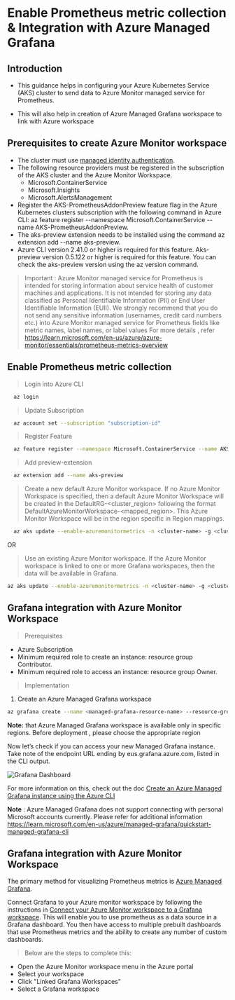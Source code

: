 # Enable Prometheus metric collection & Integration with Azure Managed Grafana

## Introduction

- This guidance helps in configuring your Azure Kubernetes Service (AKS) cluster to send data to Azure Monitor managed service for Prometheus. 

- This will also help in creation of Azure Managed Grafana workspace to link with Azure workspace  


## Prerequisites to create Azure Monitor workspace

- The cluster must use [managed identity authentication](https://learn.microsoft.com/en-us/azure/azure-monitor/essentials/azure-monitor-workspace-overview).
- The following resource providers must be registered in the subscription of the AKS cluster and the Azure Monitor Workspace.
  - Microsoft.ContainerService
  - Microsoft.Insights
  - Microsoft.AlertsManagement
- Register the AKS-PrometheusAddonPreview feature flag in the Azure Kubernetes clusters subscription with the following command in Azure CLI: az feature register --namespace Microsoft.ContainerService --name AKS-PrometheusAddonPreview.
- The aks-preview extension needs to be installed using the command az extension add --name aks-preview. 
- Azure CLI version 2.41.0 or higher is required for this feature. Aks-preview version 0.5.122 or higher is required for this feature. You can check the aks-preview version using the az version command.


> Important : Azure Monitor managed service for Prometheus is intended for storing information about service health of customer machines and applications. It is not intended for storing any data classified as Personal Identifiable Information (PII) or End User Identifiable Information (EUII). We strongly recommend that you do not send any sensitive information (usernames, credit card numbers etc.) into Azure Monitor managed service for Prometheus fields like metric names, label names, or label values
For more details , refer https://learn.microsoft.com/en-us/azure/azure-monitor/essentials/prometheus-metrics-overview
## Enable Prometheus metric collection

> Login into Azure CLI  

```bash
  az login
```

> Update Subscription

```bash
  az account set --subscription "subscription-id"
```

> Register Feature

```bash
  az feature register --namespace Microsoft.ContainerService --name AKS-PrometheusAddonPreview
```

> Add preview-extension

```bash
  az extension add --name aks-preview
```

> Create a new default Azure Monitor workspace. If no Azure Monitor Workspace is specified, then a default Azure Monitor Workspace will be created in the DefaultRG-<cluster_region> following the format DefaultAzureMonitorWorkspace-<mapped_region>. This Azure Monitor Workspace will be in the region specific in Region mappings.

```bash
  az aks update --enable-azuremonitormetrics -n <cluster-name> -g <cluster-resource-group>
```

OR

> Use an existing Azure Monitor workspace. If the Azure Monitor workspace is linked to one or more Grafana workspaces, then the data will be available in Grafana.

```bash
az aks update --enable-azuremonitormetrics -n <cluster-name> -g <cluster-resource-group> --azure-monitor-workspace-resource-id <workspace-name-resource-id>
```

## Grafana integration with Azure Monitor Workspace 

> Prerequisites
- Azure Subscription
- Minimum required role to create an instance: resource group Contributor.
- Minimum required role to access an instance: resource group Owner.

> Implementation

1. Create an Azure Managed Grafana workspace

```bash
az grafana create --name <managed-grafana-resource-name> --resource-group <resourcegroupname> -l <Location>
```

**Note:** that Azure Managed Grafana workspace is available only in specific regions. Before deployment , please choose the appropriate region


Now let’s check if you can access your new Managed Grafana instance. Take note of the endpoint URL ending by eus.grafana.azure.com, listed in the CLI output. 

![Grafana Dashboard](https://user-images.githubusercontent.com/50182145/215081171-da0d9b79-a3ec-4408-9fad-3eadc2e1a0d5.png)

For more information on this, check out the doc [Create an Azure Managed Grafana instance using the Azure CLI](https://learn.microsoft.com/en-us/azure/managed-grafana/quickstart-managed-grafana-cli)

**Note**  : Azure Managed Grafana does not support connecting with personal Microsoft accounts currently. Please refer for additional information https://learn.microsoft.com/en-us/azure/managed-grafana/quickstart-managed-grafana-cli

## Grafana integration with Azure Monitor Workspace
The primary method for visualizing Prometheus metrics is [Azure Managed Grafana](https://learn.microsoft.com/en-us/azure/managed-grafana/overview). 

Connect Grafana to your Azure monitor workspace by following the instructions in [Connect your Azure Monitor workspace to a Grafana workspace](https://learn.microsoft.com/en-us/azure/azure-monitor/essentials/azure-monitor-workspace-overview#link-a-grafana-workspace). This will enable you to use prometheus as a data source in a Grafana dashboard. You then have access to multiple prebuilt dashboards that use Prometheus metrics and the ability to create any number of custom dashboards.

> Below are the steps to complete this:

- Open the Azure Monitor workspace menu in the Azure portal
- Select your workspace
- Click "Linked Grafana Workspaces"
- Select a Grafana workspace

